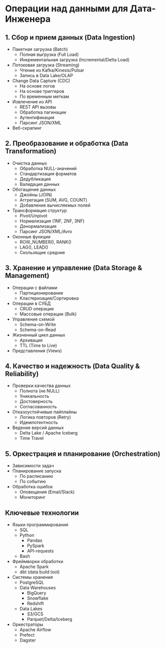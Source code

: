 # Операции над данными для Дата-Инженера

## 1. Сбор и прием данных (Data Ingestion)
- Пакетная загрузка (Batch)
  - Полная выгрузка (Full Load)
  - Инкрементальная загрузка (Incremental/Delta Load)
- Потоковая загрузка (Streaming)
  - Чтение из Kafka/Kinesis/Pulsar
  - Запись в Data Lake/OLAP
- Change Data Capture (CDC)
  - На основе логов
  - На основе триггеров
  - По временным меткам
- Извлечение из API
  - REST API вызовы
  - Обработка пагинации
  - Аутентификация
  - Парсинг JSON/XML
- Веб-скрапинг

## 2. Преобразование и обработка (Data Transformation)
- Очистка данных
  - Обработка NULL-значений
  - Стандартизация форматов
  - Дедубликация
  - Валидация данных
- Обогащение данных
  - Джойны (JOIN)
  - Аггрегация (SUM, AVG, COUNT)
  - Добавление вычисляемых полей
- Трансформация структур
  - Pivot/Unpivot
  - Нормализация (1NF, 2NF, 3NF)
  - Денормализация
  - Парсинг JSON/XML/Avro
- Оконные функции
  - ROW_NUMBER(), RANK()
  - LAG(), LEAD()
  - Скользящие средние

## 3. Хранение и управление (Data Storage & Management)
- Операции с файлами
  - Партиционирование
  - Кластеризация/Сортировка
- Операции в СУБД
  - CRUD операции
  - Массовые операции (Bulk)
- Управление схемой
  - Schema-on-Write
  - Schema-on-Read
- Жизненный цикл данных
  - Архивация
  - TTL (Time to Live)
- Представления (Views)

## 4. Качество и надежность (Data Quality & Reliability)
- Проверки качества данных
  - Полнота (не NULL)
  - Уникальность
  - Достоверность
  - Согласованность
- Отказоустойчивые пайплайны
  - Логика повторов (Retry)
  - Идемпотентность
- Ведение версий данных
  - Delta Lake / Apache Iceberg
  - Time Travel

## 5. Оркестрация и планирование (Orchestration)
- Зависимости задач
- Планирование запуска
  - По расписанию
  - По событию
- Обработка ошибок
  - Оповещения (Email/Slack)
  - Мониторинг

## Ключевые технологии
- Языки программирования
  - SQL
  - Python
    - Pandas
    - PySpark
    - API-requests
  - Bash
- Фреймворки обработки
  - Apache Spark
  - dbt (data build tool)
- Системы хранения
  - PostgreSQL
  - Data Warehouses
    - BigQuery
    - Snowflake
    - Redshift
  - Data Lakes
    - S3/GCS
    - Parquet/Delta/Iceberg
- Оркестраторы
  - Apache Airflow
  - Prefect
  - Dagster